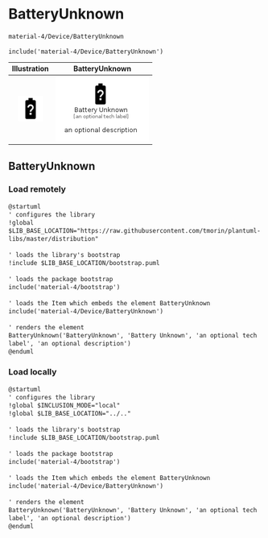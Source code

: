 # BatteryUnknown


```text
material-4/Device/BatteryUnknown
```

```text
include('material-4/Device/BatteryUnknown')
```



| Illustration | BatteryUnknown |
| :---: | :---: |
| ![illustration for Illustration](../../material-4/Device/BatteryUnknown.png) | ![illustration for BatteryUnknown](../../material-4/Device/BatteryUnknown.Local.png) |




## BatteryUnknown

### Load remotely
```plantuml
@startuml
' configures the library
!global $LIB_BASE_LOCATION="https://raw.githubusercontent.com/tmorin/plantuml-libs/master/distribution"

' loads the library's bootstrap
!include $LIB_BASE_LOCATION/bootstrap.puml

' loads the package bootstrap
include('material-4/bootstrap')

' loads the Item which embeds the element BatteryUnknown
include('material-4/Device/BatteryUnknown')

' renders the element
BatteryUnknown('BatteryUnknown', 'Battery Unknown', 'an optional tech label', 'an optional description')
@enduml
```

### Load locally
```plantuml
@startuml
' configures the library
!global $INCLUSION_MODE="local"
!global $LIB_BASE_LOCATION="../.."

' loads the library's bootstrap
!include $LIB_BASE_LOCATION/bootstrap.puml

' loads the package bootstrap
include('material-4/bootstrap')

' loads the Item which embeds the element BatteryUnknown
include('material-4/Device/BatteryUnknown')

' renders the element
BatteryUnknown('BatteryUnknown', 'Battery Unknown', 'an optional tech label', 'an optional description')
@enduml
```

